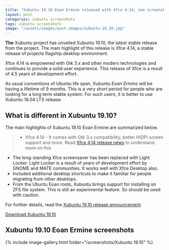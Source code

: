 ```yaml
---
title: "Xubuntu 19.10 Eoan Ermine released with Xfce 4.14, see screenshots"
layout: post
categories: xubuntu screenshots
tags: xubuntu screenshots
image: "/assets/images/post-images/xubuntu-19.10.jpg"
---
```


**The** Xubuntu project has unveiled Xubuntu 19.10, the latest stable release from the project. The main highlight of this release is Xfce 4.14, a stable release of projects flagship desktop environment.

Xfce 4.14 is empowered with Gtk 3.x and other modern technologies and continues to provide a solid user experience. This release of Xfce is a result of 4.5 years of development effort.

As usual conventions of Ubuntu life span, Xubuntu *Eoan Ermine* will be having a lifetime of 9 months. This is a very short period for people who are looking for a long term stable system. For such users, it is better to use Xubuntu 18.04 LTS release.

## What is different in Xubuntu 19.10?
The main highlights of Xubuntu 19.10 Eoan Ermine are summarized below.
> - Xfce 4.14 - It comes with Gtk 3.x compatibility, better HiDPI screen support and more. Read [Xfce 4.14 release news](https://www.opensourcefeed.org/xfce-4.14-release-gtk3/) to understand more on this
- The long-standing Xfce screensaver has been replaced with Light Locker. Light Locker is a result of years of development effort by GNOME and MATE communities. It works well with Xfce Desktop also.
- Included additional desktop shortcuts to make it familiar for people migrating from other desktops.
- From the Ubuntu Eoan roots, Xubuntu brings support for installing on ZFS file system. This is still an experimental feature. So should be used with caution.

For further details, read the [Xubuntu 19.10 release announcement](https://xubuntu.org/news/xubuntu-19-10-released/).

<a class="download" target="_blank" href="http://cdimage.ubuntu.com/xubuntu/releases/19.10/release/">Download Xubuntu 19.10</a>

## Xubuntu 19.10 Eoan Ermine screenshots
{% include image-gallery.html folder="/screenshots/Xubuntu 19.10" %}

 